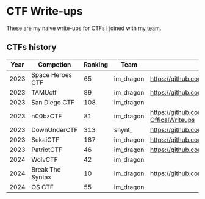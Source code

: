# CTF Write-ups

These are my naive write-ups for CTFs I joined with [my team](https://ctftime.org/team/222930).

## CTFs history
| Year | Competion | Ranking | Team | Author's WU | Discord |
| ---- | --------- | ------- | ---- | ----------- | ------- |
| 2023 | Space Heroes CTF | 65 | im_dragon | https://github.com/FITSEC/spaceheroes_ctf_23 | https://discord.gg/wgQkMVMm |
| 2023 | TAMUctf | 89 | im_dragon | https://github.com/tamuctf/tamuctf-2023 | https://discord.gg/WVqtCptv |
| 2023 | San Diego CTF | 108 | im_dragon | | https://discord.gg/GpC6YFrf4h |
| 2023 | n00bzCTF | 81 | im_dragon | https://github.com/n00bzUnit3d/n00bzCTF2023-OfficalWriteups | https://discord.gg/Kze7sjpgf7 |
| 2023 | DownUnderCTF| 313 | shynt_ | https://github.com/DownUnderCTF/Challenges_2023_Public | https://duc.tf/discord |
| 2023 | SekaiCTF | 187 | im_dragon | https://github.com/project-sekai-ctf/sekaictf-2023 | https://discord.gg/6gk7jhCgGX |
| 2023 | PatriotCTF | 46 | im_dragon | https://github.com/MasonCompetitiveCyber/PatriotCTF2023 | https://discord.gg/Z8pA43vQcW |
| 2024 | WolvCTF | 42 | im_dragon |  | |
| 2024 | Break The Syntax | 10 | im_dragon | https://github.com/PWrWhiteHats/BtS-2024-Writeups | |
| 2024 | OS CTF | 55 | im_dragon | | https://discord.gg/gjHqWGDh |
